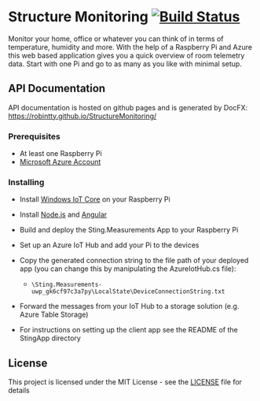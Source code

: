 # Structure Monitoring [![Build Status](https://dev.azure.com/muellerobin95/Systecs%20Structure%20Monitoring/_apis/build/status/RobinTTY.StructureMonitoring)](https://dev.azure.com/muellerobin95/Systecs%20Structure%20Monitoring/_build/latest?definitionId=3)

Monitor your home, office or whatever you can think of in terms of temperature, humidity and more. With the help of a Raspberry Pi and Azure this web based application gives you a quick overview of room telemetry data. Start with one Pi and go to as many as you like with minimal setup.

## API Documentation

API documentation is hosted on github pages and is generated by DocFX: https://robintty.github.io/StructureMonitoring/

### Prerequisites

- At least one Raspberry Pi
- [Microsoft Azure Account](https://azure.microsoft.com/)

### Installing

- Install [Windows IoT Core](https://www.microsoft.com/en-us/software-download/windows10iotcore#!) on your Raspberry Pi

- Install [Node.js](https://nodejs.org/en/) and [Angular](https://angular.io/guide/quickstart)

- Build and deploy the Sting.Measurements App to your Raspberry Pi

- Set up an Azure IoT Hub and add your Pi to the devices

- Copy the generated connection string to the file path of your deployed app (you can change this by manipulating the AzureIotHub.cs file):

  - ```\Sting.Measurements-uwp_gk6cf97c3a7py\LocalState\DeviceConnectionString.txt```

- Forward the messages from your IoT Hub to a storage solution (e.g. Azure Table Storage)

- For instructions on setting up the client app see the README of the StingApp directory

## License

This project is licensed under the MIT License - see the [LICENSE](LICENSE) file for details
